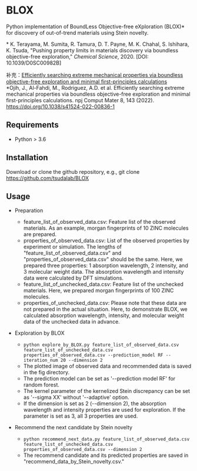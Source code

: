 # BLOX
Python implementation of BoundLess Objective-free eXploration (BLOX)* for discovery of out-of-trend materials using Stein novelty. 

\* K. Terayama, M. Sumita, R. Tamura, D. T. Payne, M. K. Chahal, S. Ishihara, K. Tsuda, "Pushing property limits in materials discovery via boundless objective-free exploration," *Chemical Science*, 2020. [DOI: 10.1039/D0SC00982B]

补充：[Efficiently searching extreme mechanical properties via boundless objective-free exploration and minimal first-principles calculations](https://www.nature.com/articles/s41524-022-00836-1)  
\*Ojih, J., Al-Fahdi, M., Rodriguez, A.D. et al. Efficiently searching extreme mechanical properties via boundless objective-free exploration and minimal first-principles calculations. npj Comput Mater 8, 143 (2022). https://doi.org/10.1038/s41524-022-00836-1
## Requirements
- Python > 3.6

## Installation
Download or clone the github repository, e.g., git clone https://github.com/tsudalab/BLOX

## Usage
- Preparation
  - feature_list_of_observed_data.csv: Feature list of the observed materials. As an example, morgan fingerprints of 10 ZINC molecules are prepared. 
  - properties_of_observed_data.csv: List of the observed properties by experiment or simulation. The lengths of "feature_list_of_observed_data.csv" and "properties_of_observed_data.csv" should be the same. Here, we prepared three properties: 1 absorption wavelength, 2 intensity, and 3 molecular weight data. The absorption wavelength and intensity data were calculated by DFT simulations.
  - feature_list_of_unchecked_data.csv: Feature list of the unchecked materials. Here, we prepared morgan fingerprints of 100 ZINC molecules.
  - properties_of_unchecked_data.csv: Please note that these data are not prepared in the actual situation. Here, to demonstrate BLOX, we calculated absorption wavelength, intensity, and molecular weight data of the unchecked data in advance.

- Exploration by BLOX
  - `python explore_by_BLOX.py feature_list_of_observed_data.csv feature_list_of_unchecked_data.csv properties_of_observed_data.csv --prediction_model RF --iteration_num 20 --dimension 2`
  - The plotted image of observed data and recommended data is saved in the fig directory.
  - The prediction model can be set as '--prediction model RF' for random forest.  
  - The kernel parameter of the kernelized Stein discrepancy can be set as '--sigma XX' without '--adaptive' option.
  - If the dimension is set as 2 (--dimension 2), the absorption wavelength and intensity properties are used for exploration. If the parameter is set as 3, all 3 properties are used. 


- Recommend the next candidate by Stein novelty
  - `python recommend_next_data.py feature_list_of_observed_data.csv feature_list_of_unchecked_data.csv properties_of_observed_data.csv --dimension 2`
  - The recommend candidate and its predicted properties are saved in "recommend_data_by_Stein_novelty.csv."

